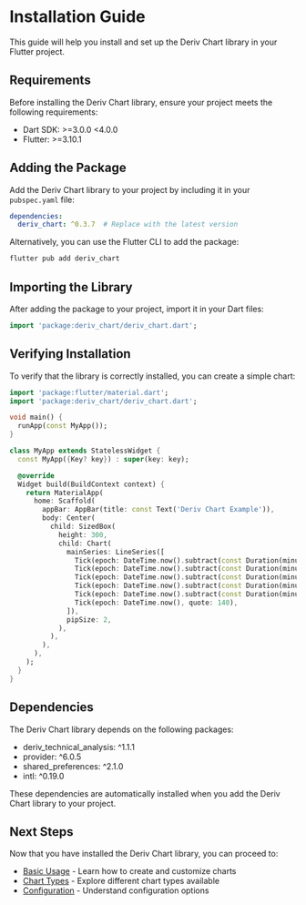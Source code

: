# Installation Guide

This guide will help you install and set up the Deriv Chart library in your Flutter project.

## Requirements

Before installing the Deriv Chart library, ensure your project meets the following requirements:

- Dart SDK: >=3.0.0 <4.0.0
- Flutter: >=3.10.1

## Adding the Package

Add the Deriv Chart library to your project by including it in your `pubspec.yaml` file:

```yaml
dependencies:
  deriv_chart: ^0.3.7  # Replace with the latest version
```

Alternatively, you can use the Flutter CLI to add the package:

```bash
flutter pub add deriv_chart
```

## Importing the Library

After adding the package to your project, import it in your Dart files:

```dart
import 'package:deriv_chart/deriv_chart.dart';
```

## Verifying Installation

To verify that the library is correctly installed, you can create a simple chart:

```dart
import 'package:flutter/material.dart';
import 'package:deriv_chart/deriv_chart.dart';

void main() {
  runApp(const MyApp());
}

class MyApp extends StatelessWidget {
  const MyApp({Key? key}) : super(key: key);

  @override
  Widget build(BuildContext context) {
    return MaterialApp(
      home: Scaffold(
        appBar: AppBar(title: const Text('Deriv Chart Example')),
        body: Center(
          child: SizedBox(
            height: 300,
            child: Chart(
              mainSeries: LineSeries([
                Tick(epoch: DateTime.now().subtract(const Duration(minutes: 5)), quote: 100),
                Tick(epoch: DateTime.now().subtract(const Duration(minutes: 4)), quote: 120),
                Tick(epoch: DateTime.now().subtract(const Duration(minutes: 3)), quote: 110),
                Tick(epoch: DateTime.now().subtract(const Duration(minutes: 2)), quote: 130),
                Tick(epoch: DateTime.now().subtract(const Duration(minutes: 1)), quote: 125),
                Tick(epoch: DateTime.now(), quote: 140),
              ]),
              pipSize: 2,
            ),
          ),
        ),
      ),
    );
  }
}
```

## Dependencies

The Deriv Chart library depends on the following packages:

- deriv_technical_analysis: ^1.1.1
- provider: ^6.0.5
- shared_preferences: ^2.1.0
- intl: ^0.19.0

These dependencies are automatically installed when you add the Deriv Chart library to your project.

## Next Steps

Now that you have installed the Deriv Chart library, you can proceed to:

- [Basic Usage](basic_usage.md) - Learn how to create and customize charts
- [Chart Types](chart_types.md) - Explore different chart types available
- [Configuration](configuration.md) - Understand configuration options
